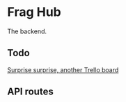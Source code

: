 # Frag Hub
The backend.

## Todo
[Surprise surprise, another Trello board](https://trello.com/b/Yn5731AG/frag-hub)

## API routes
